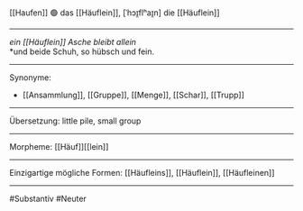 [[Haufen]]
🟢 das [[Häuflein]], [ˈhɔɪ̯flʰaɪ̯n]
die [[Häuflein]]

---
*ein [[Häuflein]] Asche bleibt allein*  
*und beide Schuh, so hübsch und fein.

---
Synonyme: 
- [[Ansammlung]], [[Gruppe]], [[Menge]], [[Schar]], [[Trupp]]

---
Übersetzung: little pile, small group

---
Morpheme:
[[Häuf]][[lein]]

---
Einzigartige mögliche Formen: [[Häufleins]], [[Häuflein]], [[Häufleinen]]

---
#Substantiv #Neuter